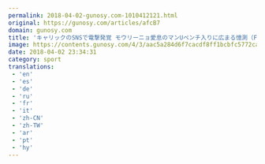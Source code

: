 ```yaml
---
permalink: 2018-04-02-gunosy.com-1010412121.html
original: https://gunosy.com/articles/afcB7
domain: gunosy.com
title: 'キャリックのSNSで電撃発覚 モウリーニョ愛息のマンUベンチ入りに広まる憶測（Football ZONE web） - グノシー'
image: https://contents.gunosy.com/4/3/aac5a284d6f7cacdf8ff1bcbfc5772ca_content.jpg
date: 2018-04-02 23:34:31
category: sport
translations: 
 - 'en'
 - 'es'
 - 'de'
 - 'ru'
 - 'fr'
 - 'it'
 - 'zh-CN'
 - 'zh-TW'
 - 'ar'
 - 'pt'
 - 'hy'
---
```


